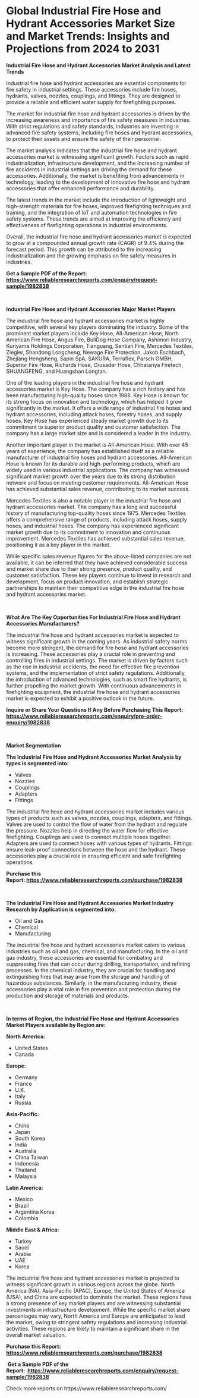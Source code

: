 <p><h1>Global Industrial Fire Hose and Hydrant Accessories Market Size and Market Trends: Insights and Projections from 2024 to 2031</h1></p><p><strong>Industrial Fire Hose and Hydrant Accessories Market Analysis and Latest Trends</strong></p>
<p><p>Industrial fire hose and hydrant accessories are essential components for fire safety in industrial settings. These accessories include fire hoses, hydrants, valves, nozzles, couplings, and fittings. They are designed to provide a reliable and efficient water supply for firefighting purposes.</p><p>The market for industrial fire hose and hydrant accessories is driven by the increasing awareness and importance of fire safety measures in industries. With strict regulations and safety standards, industries are investing in advanced fire safety systems, including fire hoses and hydrant accessories, to protect their assets and ensure the safety of their personnel.</p><p>The market analysis indicates that the industrial fire hose and hydrant accessories market is witnessing significant growth. Factors such as rapid industrialization, infrastructure development, and the increasing number of fire accidents in industrial settings are driving the demand for these accessories. Additionally, the market is benefiting from advancements in technology, leading to the development of innovative fire hose and hydrant accessories that offer enhanced performance and durability.</p><p>The latest trends in the market include the introduction of lightweight and high-strength materials for fire hoses, improved firefighting techniques and training, and the integration of IoT and automation technologies in fire safety systems. These trends are aimed at improving the efficiency and effectiveness of firefighting operations in industrial environments.</p><p>Overall, the industrial fire hose and hydrant accessories market is expected to grow at a compounded annual growth rate (CAGR) of 9.4% during the forecast period. This growth can be attributed to the increasing industrialization and the growing emphasis on fire safety measures in industries.</p></p>
<p><strong>Get a Sample PDF of the Report:&nbsp; <a href="https://www.reliableresearchreports.com/enquiry/request-sample/1982838">https://www.reliableresearchreports.com/enquiry/request-sample/1982838</a></strong></p>
<p>&nbsp;</p>
<p><strong>Industrial Fire Hose and Hydrant Accessories Major Market Players</strong></p>
<p><p>The industrial fire hose and hydrant accessories market is highly competitive, with several key players dominating the industry. Some of the prominent market players include Key Hose, All-American Hose, North American Fire Hose, Angus Fire, BullDog Hose Company, Ashimori Industry, Kuriyama Holdings Corporation, Tianguang, Sentian Fire, Mercedes Textiles, Ziegler, Shandong Longcheng, Newage Fire Protection, Jakob Eschbach, Zhejiang Hengsheng, Sapin SpA, SAKURA, Terraflex, Parsch GMBH, Superior Fire Hose, Richards Hose, Crusader Hose, Chhatariya Firetech, SHUANGFENG, and Huangshan Longtan.</p><p>One of the leading players in the industrial fire hose and hydrant accessories market is Key Hose. The company has a rich history and has been manufacturing high-quality hoses since 1988. Key Hose is known for its strong focus on innovation and technology, which has helped it grow significantly in the market. It offers a wide range of industrial fire hoses and hydrant accessories, including attack hoses, forestry hoses, and supply hoses. Key Hose has experienced steady market growth due to its commitment to superior product quality and customer satisfaction. The company has a large market size and is considered a leader in the industry.</p><p>Another important player in the market is All-American Hose. With over 45 years of experience, the company has established itself as a reliable manufacturer of industrial fire hoses and hydrant accessories. All-American Hose is known for its durable and high-performing products, which are widely used in various industrial applications. The company has witnessed significant market growth over the years due to its strong distribution network and focus on meeting customer requirements. All-American Hose has achieved substantial sales revenue, contributing to its market success.</p><p>Mercedes Textiles is also a notable player in the industrial fire hose and hydrant accessories market. The company has a long and successful history of manufacturing top-quality hoses since 1975. Mercedes Textiles offers a comprehensive range of products, including attack hoses, supply hoses, and industrial hoses. The company has experienced significant market growth due to its commitment to innovation and continuous improvement. Mercedes Textiles has achieved substantial sales revenue, positioning it as a key player in the market.</p><p>While specific sales revenue figures for the above-listed companies are not available, it can be inferred that they have achieved considerable success and market share due to their strong presence, product quality, and customer satisfaction. These key players continue to invest in research and development, focus on product innovation, and establish strategic partnerships to maintain their competitive edge in the industrial fire hose and hydrant accessories market.</p></p>
<p>&nbsp;</p>
<p><strong>What Are The Key Opportunities For Industrial Fire Hose and Hydrant Accessories Manufacturers?</strong></p>
<p><p>The industrial fire hose and hydrant accessories market is expected to witness significant growth in the coming years. As industrial safety norms become more stringent, the demand for fire hose and hydrant accessories is increasing. These accessories play a crucial role in preventing and controlling fires in industrial settings. The market is driven by factors such as the rise in industrial accidents, the need for effective fire prevention systems, and the implementation of strict safety regulations. Additionally, the introduction of advanced technologies, such as smart fire hydrants, is further propelling the market growth. With continuous advancements in firefighting equipment, the industrial fire hose and hydrant accessories market is expected to exhibit a positive outlook in the future.</p></p>
<p><strong>Inquire or Share Your Questions If Any Before Purchasing This Report: <a href="https://www.reliableresearchreports.com/enquiry/pre-order-enquiry/1982838">https://www.reliableresearchreports.com/enquiry/pre-order-enquiry/1982838</a></strong></p>
<p>&nbsp;</p>
<p><strong>Market Segmentation</strong></p>
<p><strong>The Industrial Fire Hose and Hydrant Accessories Market Analysis by types is segmented into:</strong></p>
<p><ul><li>Valves</li><li>Nozzles</li><li>Couplings</li><li>Adapters</li><li>Fittings</li></ul></p>
<p><p>The industrial fire hose and hydrant accessories market includes various types of products such as valves, nozzles, couplings, adapters, and fittings. Valves are used to control the flow of water from the hydrant and regulate the pressure. Nozzles help in directing the water flow for effective firefighting. Couplings are used to connect multiple hoses together. Adapters are used to connect hoses with various types of hydrants. Fittings ensure leak-proof connections between the hose and the hydrant. These accessories play a crucial role in ensuring efficient and safe firefighting operations.</p></p>
<p><strong>Purchase this Report:&nbsp;<a href="https://www.reliableresearchreports.com/purchase/1982838">https://www.reliableresearchreports.com/purchase/1982838</a></strong></p>
<p>&nbsp;</p>
<p><strong>The Industrial Fire Hose and Hydrant Accessories Market Industry Research by Application is segmented into:</strong></p>
<p><ul><li>Oil and Gas</li><li>Chemical</li><li>Manufacturing</li></ul></p>
<p><p>The industrial fire hose and hydrant accessories market caters to various industries such as oil and gas, chemical, and manufacturing. In the oil and gas industry, these accessories are essential for combating and suppressing fires that can occur during drilling, transportation, and refining processes. In the chemical industry, they are crucial for handling and extinguishing fires that may arise from the storage and handling of hazardous substances. Similarly, in the manufacturing industry, these accessories play a vital role in fire prevention and protection during the production and storage of materials and products.</p></p>
<p>&nbsp;</p>
<p><strong>In terms of Region, the Industrial Fire Hose and Hydrant Accessories Market Players available by Region are:</strong></p>
<p>
    <p> <strong> North America: </strong>
        <ul>
            <li>United States</li>
            <li>Canada</li>
        </ul>
        </p> 
    <p> <strong> Europe: </strong>
        <ul>
            <li>Germany</li>
            <li>France</li>
            <li>U.K.</li>
            <li>Italy</li>
            <li>Russia</li>
        </ul>
        </p> 
    <p> <strong> Asia-Pacific: </strong>
        <ul>
            <li>China</li>
            <li>Japan</li>
            <li>South Korea</li>
            <li>India</li>
            <li>Australia</li>
            <li>China Taiwan</li>
            <li>Indonesia</li>
            <li>Thailand</li>
            <li>Malaysia</li>
        </ul>
        </p> 
    <p> <strong> Latin America: </strong>
        <ul>
            <li>Mexico</li>
            <li>Brazil</li>
            <li>Argentina Korea</li>
            <li>Colombia</li>
        </ul>
        </p> 
    <p> <strong> Middle East & Africa: </strong>
        <ul>
            <li>Turkey</li>
            <li>Saudi</li>
            <li>Arabia</li>
            <li>UAE</li>
            <li>Korea</li>
        </ul>
    </p>
    </p>
<p><p>The industrial fire hose and hydrant accessories market is projected to witness significant growth in various regions across the globe. North America (NA), Asia-Pacific (APAC), Europe, the United States of America (USA), and China are expected to dominate the market. These regions have a strong presence of key market players and are witnessing substantial investments in infrastructure development. While the specific market share percentages may vary, North America and Europe are anticipated to lead the market, owing to stringent safety regulations and increasing industrial activities. These regions are likely to maintain a significant share in the overall market valuation.</p></p>
<p><strong>Purchase this Report: <a href="https://www.reliableresearchreports.com/purchase/1982838">https://www.reliableresearchreports.com/purchase/1982838</a></strong></p>
<p>&nbsp;<strong>Get a Sample PDF of the Report:&nbsp;&nbsp;<a href="https://www.reliableresearchreports.com/enquiry/request-sample/1982838">https://www.reliableresearchreports.com/enquiry/request-sample/1982838</a></strong></p>
<p><strong></strong></p>
<p>Check more reports on https://www.reliableresearchreports.com/</p>